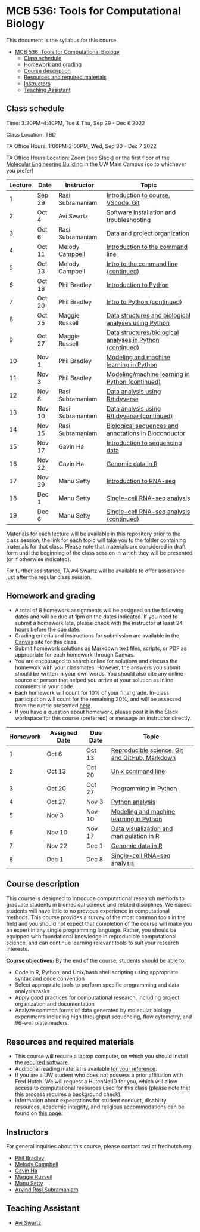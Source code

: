 # MCB 536: Tools for Computational Biology

This document is the syllabus for this course.

- [MCB 536: Tools for Computational Biology](#mcb-536-tools-for-computational-biology)
  - [Class schedule](#class-schedule)
  - [Homework and grading](#homework-and-grading)
  - [Course description](#course-description)
  - [Resources and required materials](#resources-and-required-materials)
  - [Instructors](#instructors)
  - [Teaching Assistant](#teaching-assistant)

## Class schedule

Time: 3:20PM-4:40PM, Tue & Thu, Sep 29 - Dec 6 2022

Class Location: TBD

TA Office Hours: 1:00PM-2:00PM, Wed, Sep 30 - Dec 7 2022

TA Office Hours Location: Zoom (see Slack) or the first floor of the [Molecular Engineering Building](https://www.washington.edu/maps/#!/mol) in the UW Main Campus (go to whichever you prefer)

| Lecture | Date   | Instructor       | Topic                                                                           |
| ------- | ------ | ---------------- | ------------------------------------------------------------------------------- |
| 1       | Sep 29 | Rasi Subramaniam | [Introduction to course, VScode, Git](lectures/lecture01/)                      |
| 2       | Oct 4  | Avi Swartz       | Software installation and troubleshooting                                       |
| 3       | Oct 6  | Rasi Subramaniam | [Data and project organization](lectures/lecture02/)                            |
| 4       | Oct 11 | Melody Campbell  | [Introduction to the command line](lectures/lecture03/)                         |
| 5       | Oct 13 | Melody Campbell  | [Intro to the command line (continued)](lectures/lecture04/)                    |
| 6       | Oct 18 | Phil Bradley     | [Introduction to Python](lectures/lecture06/)                                   |
| 7       | Oct 20 | Phil Bradley     | [Intro to Python (continued)](lectures/lecture07/)                              |
| 8       | Oct 25 | Maggie Russell   | [Data structures and biological analyses using Python](lectures/lecture08/)     |
| 9       | Oct 27 | Maggie Russell   | [Data structures/biological analyses in Python (continued)](lectures/lecture09) |
| 10      | Nov 1  | Phil Bradley     | [Modeling and machine learning in Python](lectures/lecture10)                   |
| 11      | Nov 3  | Phil Bradley     | [Modeling/machine learning in Python (continued)](lectures/lecture11)           |
| 12      | Nov 8  | Rasi Subramaniam | [Data analysis using R/tidyverse](lectures/lecture12/)                          |
| 13      | Nov 10 | Rasi Subramaniam | [Data analysis using R/tidyverse (continued)](lectures/lecture13/)              |
| 14      | Nov 15 | Rasi Subramaniam | [Biological sequences and annotations in Bioconductor](lectures/lecture14/)     |
| 15      | Nov 17 | Gavin Ha         | [Introduction to sequencing data](lectures/lecture15/)                          |
| 16      | Nov 22 | Gavin Ha         | [Genomic data in R](lectures/lecture16/)                                        |
| 17      | Nov 29 | Manu Setty       | [Introduction to RNA-seq](lectures/lecture17/)                                  |
| 18      | Dec 1  | Manu Setty       | [Single-cell RNA-seq analysis](lectures/lecture18/)                             |
| 19      | Dec 6  | Manu Setty       | [Single-cell RNA-seq analysis (continued)](lectures/lecture19/)                 |

Materials for each lecture will be available in this repository prior to the class session;
the link for each topic will take you to the folder containing materials for that class.
Please note that materials are considered in draft form until the beginning of the class session in which they will be presented (or if otherwise indicated).

For further assistance, TA Avi Swartz will be available to offer assistance just after the regular class session.

## Homework and grading

- A total of 8 homework assignments will be assigned on the following dates and will be due at 1pm on the dates indicated.
  If you need to submit a homework late, please check with the instructor at least 24 hours before the due date.
- Grading criteria and instructions for submission are available in the [Canvas](http://canvas.uw.edu) site for this class.
- Submit homework solutions as Markdown text files, scripts, or PDF as appropriate for each homework through Canvas.
- You are encouraged to search online for solutions and discuss the homework with your classmates.
  However, the answers you submit should be written in your own words.
  You should also cite any online source or person that helped you arrive at your solution as inline comments in your code.
- Each homework will count for 10% of your final grade. In-class participation will count for the remaining 20%, and will be assessed from the rubric presented [here](lectures/lecture01/participation_rubric.md).
- If you have a question about homework, please post it in the Slack workspace for this course (preferred) or message an instructor directly.

| Homework | Assigned Date | Due Date | Topic                                                                  |
| -------- | ------------- | -------- | ---------------------------------------------------------------------- |
| 1        | Oct 6         | Oct 13   | [Reproducible science, Git and GitHub, Markdown](homeworks/homework01) |
| 2        | Oct 13        | Oct 20   | [Unix command line](homeworks/homework02)                              |
| 3        | Oct 20        | Oct 27   | [Programming in Python](homeworks/homework03)                          |
| 4        | Oct 27        | Nov 3    | [Python analysis](homeworks/homework04)                                |
| 5        | Nov 3         | Nov 10   | [Modeling and machine learning in Python](homeworks/homework05)        |
| 6        | Nov 10        | Nov 17   | [Data visualization and manipulation in R](homeworks/homework06)       |
| 7        | Nov 22        | Dec 1    | [Genomic data in R](homeworks/homework07)                              |
| 8        | Dec 1         | Dec 8    | [Single-cell RNA-seq analysis](homeworks/homework08)                   |

## Course description

This course is designed to introduce computational research methods to graduate students in biomedical science and related disciplines.
We expect students will have little to no previous experience in computational methods.
This course provides a survey of the most common tools in the field and you should not expect that completion of the course will make you an expert in any single programming language.
Rather, you should be equipped with foundational knowledge in reproducible computational science, and can continue learning relevant tools to suit your research interests.

**Course objectives:** By the end of the course, students should be able to:

- Code in R, Python, and Unix/bash shell scripting using appropriate syntax and code convention
- Select appropriate tools to perform specific programming and data analysis tasks
- Apply good practices for computational research, including project organization and documentation
- Analyze common forms of data generated by molecular biology experiments including high throughput sequencing,
  flow cytometry, and 96-well plate readers.

## Resources and required materials

- This course will require a laptop computer, on which you should install the [required software](software/README.md).
- Additional reading material is available [for your reference](reference.md).
- If you are a UW student who does not possess a prior affiliation with Fred Hutch: We will request a HutchNetID for you,
  which will allow access to computational resources used for this class (please note that this process
  requires a background check).
- Information about expectations for student conduct, disability resources, academic integrity, and religious
  accommodations can be found on [this page](https://registrar.washington.edu/staffandfaculty/syllabi-guidelines/).

## Instructors

For general inquiries about this course, please contact rasi at fredhutch.org

- [Phil Bradley](https://www.fredhutch.org/en/labs/profiles/bradley-phil.html)
- [Melody Campbell](https://www.fredhutch.org/en/faculty-lab-directory/campbell-melody.html)
- [Gavin Ha](https://gavinhalab.org/people/Gavin-Ha/)
- [Maggie Russell](https://www.linkedin.com/in/magdalena-russell/)
- [Manu Setty](https://research.fredhutch.org/setty/en.html)
- [Arvind Rasi Subramaniam](http://rasilab.fredhutch.org)

## Teaching Assistant

- [Avi Swartz](https://www.linkedin.com/in/avi-swartz/)
